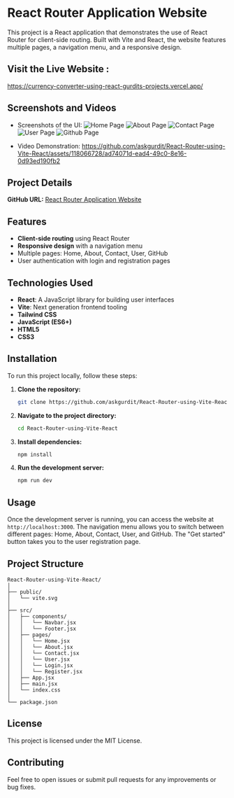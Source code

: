 # React Router Application Website

This project is a React application that demonstrates the use of React Router for client-side routing. Built with Vite and React, the website features multiple pages, a navigation menu, and a responsive design.

## Visit the Live Website : 
https://currency-converter-using-react-gurdits-projects.vercel.app/

## Screenshots and Videos
- Screenshots of the UI: 
![Home Page](https://github.com/askgurdit/React-Router-using-Vite-React/assets/118066728/b6674e69-5dfe-4f1d-829a-984f25514c12)
![About Page](https://github.com/askgurdit/React-Router-using-Vite-React/assets/118066728/739cea12-72ec-4d0e-ba96-38f5becec31d)
![Contact Page](https://github.com/askgurdit/React-Router-using-Vite-React/assets/118066728/85e9b2b8-837c-431a-a0aa-3fd07dd58b28)
![User Page](https://github.com/askgurdit/React-Router-using-Vite-React/assets/118066728/2a22b688-5c3f-4d1b-947b-9c0c910565f1)
![Github Page](https://github.com/askgurdit/React-Router-using-Vite-React/assets/118066728/875abe14-186d-426a-9fbb-2e976477670c)


- Video Demonstration: 
https://github.com/askgurdit/React-Router-using-Vite-React/assets/118066728/ad74071d-ead4-49c0-8e16-0d93ed190fb2


## Project Details

**GitHub URL:** [React Router Application Website](https://github.com/askgurdit/React-Router-using-Vite-React)

## Features

- **Client-side routing** using React Router
- **Responsive design** with a navigation menu
- Multiple pages: Home, About, Contact, User, GitHub
- User authentication with login and registration pages

## Technologies Used

- **React**: A JavaScript library for building user interfaces
- **Vite**: Next generation frontend tooling
- **Tailwind CSS**
- **JavaScript (ES6+)**
- **HTML5**
- **CSS3**

## Installation

To run this project locally, follow these steps:

1. **Clone the repository:**
    ```sh
    git clone https://github.com/askgurdit/React-Router-using-Vite-React.git
    ```
2. **Navigate to the project directory:**
    ```sh
    cd React-Router-using-Vite-React
    ```
3. **Install dependencies:**
    ```sh
    npm install
    ```
4. **Run the development server:**
    ```sh
    npm run dev
    ```

## Usage

Once the development server is running, you can access the website at `http://localhost:3000`. The navigation menu allows you to switch between different pages: Home, About, Contact, User, and GitHub. The "Get started" button takes you to the user registration page.

## Project Structure

```plaintext
React-Router-using-Vite-React/
│
├── public/
│   └── vite.svg
│
├── src/
│   ├── components/
│   │   └── Navbar.jsx
│   │   └── Footer.jsx
│   ├── pages/
│   │   └── Home.jsx
│   │   └── About.jsx
│   │   └── Contact.jsx
│   │   └── User.jsx
│   │   └── Login.jsx
│   │   └── Register.jsx
│   ├── App.jsx
│   ├── main.jsx
│   └── index.css
│
└── package.json
```

## License
This project is licensed under the MIT License.

## Contributing
Feel free to open issues or submit pull requests for any improvements or bug fixes.
